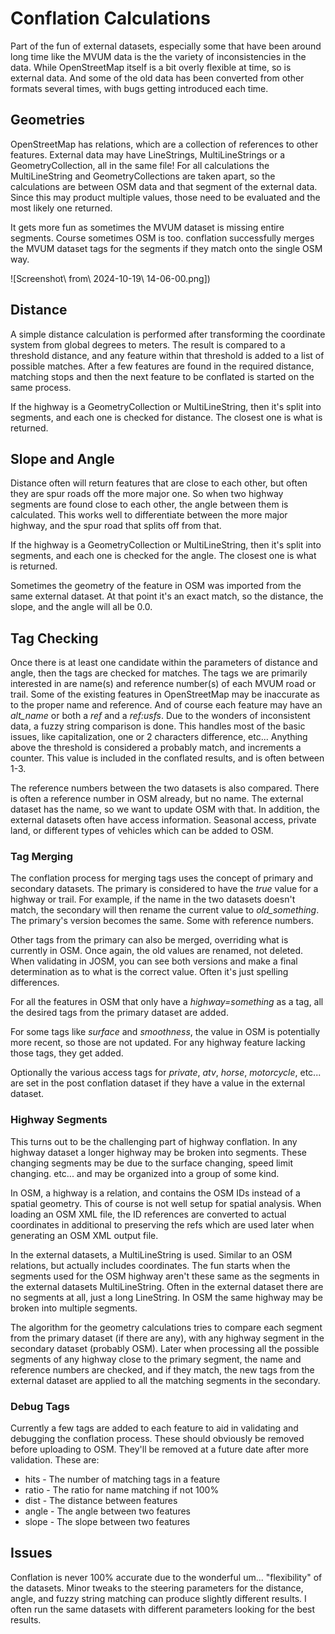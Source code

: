 # Conflation Calculations

Part of the fun of external datasets, especially some that have been
around long time like the MVUM data is the the variety of
inconsistencies in the data. While OpenStreetMap itself is a bit
overly flexible at time, so is external data. And some of the old data
has been converted from other formats several times, with bugs getting
introduced each time.

## Geometries

OpenStreetMap has relations, which are a collection of references to
other features. External data may have LineStrings, MultiLineStrings
or a GeometryCollection, all in the same file! For all calculations
the MultiLineString and GeometryCollections are taken apart, so the
calculations are between OSM data and that segment of the external
data. Since this may product multiple values, those need to be
evaluated and the most likely one returned.

It gets more fun as sometimes the MVUM dataset is missing entire
segments. Course sometimes OSM is too. conflation successfully merges
the MVUM dataset tags for the segments if they match onto the single
OSM way.

![Screenshot\ from\ 2024-10-19\ 14-06-00.png])

## Distance

A simple distance calculation is performed after transforming the
coordinate system from global degrees to meters. The result is
compared to a threshold distance, and any feature within that
threshold is added to a list of possible matches. After a few features
are found in the required distance, matching stops and then the next
feature to be conflated is started on the same process.

If the highway is a GeometryCollection or MultiLineString, then it's
split into segments, and each one is checked for distance. The closest
one is what is returned.

## Slope and Angle

Distance often will return features that are close to each other, but
often they are spur roads off the more major one. So when two highway
segments are found close to each other, the angle between them is
calculated. This works well to differentiate between the more major
highway, and the spur road that splits off from that.

If the highway is a GeometryCollection or MultiLineString, then it's
split into segments, and each one is checked for the angle. The
closest one is what is returned.

Sometimes the geometry of the feature in OSM was imported from the same
external dataset. At that point it's an exact match, so the distance,
the slope, and the angle will all be 0.0.

## Tag Checking

Once there is at least one candidate within the parameters of distance
and angle, then the tags are checked for matches. The tags we are
primarily interested in are name(s) and reference number(s) of each
MVUM road or trail. Some of the existing features in OpenStreetMap may
be inaccurate as to the proper name and reference. And of course each
feature may have an *alt_name* or both a *ref* and a *ref:usfs*. Due
to the wonders of inconsistent data, a fuzzy string comparison is
done. This handles most of the basic issues, like capitalization, one
or 2 characters difference, etc... Anything above the threshold is
considered a probably match, and increments a counter. This value is
included in the conflated results, and is often between 1-3.

The reference numbers between the two datasets is also compared. There
is often a reference number in OSM already, but no name. The external
dataset has the name, so we want to update OSM with that. In addition,
the external datasets often have access information. Seasonal access,
private land, or different types of vehicles which can be added to
OSM.

### Tag Merging

The conflation process for merging tags uses the concept of primary
and secondary datasets. The primary is considered to have the *true*
value for a highway or trail. For example, if the name in the two
datasets doesn't match, the secondary will then rename the current
value to *old_something*. The primary's version becomes the same. Some
with reference numbers.

Other tags from the primary can also be merged, overriding what is
currently in OSM. Once again, the old values are renamed, not
deleted. When validating in JOSM, you can see both versions and make a
final determination as to what is the correct value. Often it's just
spelling differences.

For all the features in OSM that only have a *highway=something* as a
tag, all the desired tags from the primary dataset are added.

For some tags like *surface* and *smoothness*, the value in OSM is
potentially more recent, so those are not updated. For any highway
feature lacking those tags, they get added.

Optionally the various access tags for *private*, *atv*, *horse*,
*motorcycle*, etc... are set in the post conflation dataset if they
have a value in the external dataset. 

### Highway Segments

This turns out to be the challenging part of highway conflation. In
any highway dataset a longer highway may be broken into
segments. These changing segments may be due to the surface changing,
speed limit changing. etc... and may be organized into a group of
some kind.

In OSM, a highway is a relation, and contains the OSM IDs instead of a
spatial geometry. This of course is not well setup for spatial
analysis. When loading an OSM XML file, the ID references are
converted to actual coordinates in additional to preserving the refs
which are used later when generating an OSM XML output file.

In the external datasets, a MultiLineString is used. Similar to an OSM
relations, but actually includes coordinates. The fun starts when the
segments used for the OSM highway aren't these same as the segments in
the external datasets MultiLineString. Often in the external dataset
there are no segments at all, just a long LineString. In OSM the same
highway may be broken into multiple segments.

The algorithm for the geometry calculations tries to compare each
segment from the primary dataset (if there are any), with any highway
segment in the secondary dataset (probably OSM). Later when processing
all the possible segments of any highway close to the primary segment,
the name and reference numbers are checked, and if they match, the new
tags from the external dataset are applied to all the matching
segments in the secondary.

### Debug Tags

Currently a few tags are added to each feature to aid in validating
and debugging the conflation process. These should obviously be
removed before uploading to OSM. They'll be removed at a future date
after more validation. These are:

* hits - The number of matching tags in a feature
* ratio - The ratio for name matching if not 100%
* dist -  The distance between features
* angle - The angle between two features
* slope - The slope between two features

## Issues

Conflation is never 100% accurate due to the wonderful
um... "flexibility" of the datasets. Minor tweaks to the steering
parameters for the distance, angle, and fuzzy string matching can
produce slightly different results. I often run the same datasets with
different parameters looking for the best results.

